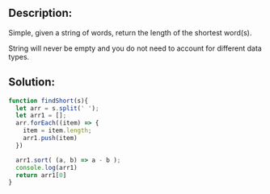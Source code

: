 ## Description:

Simple, given a string of words, return the length of the shortest word(s).

String will never be empty and you do not need to account for different data types.

 ## Solution:
 
```javascript
function findShort(s){
  let arr = s.split(' ');
  let arr1 = [];
  arr.forEach((item) => {
    item = item.length;
    arr1.push(item)
  })

  arr1.sort( (a, b) => a - b );
  console.log(arr1)
  return arr1[0]
}
```